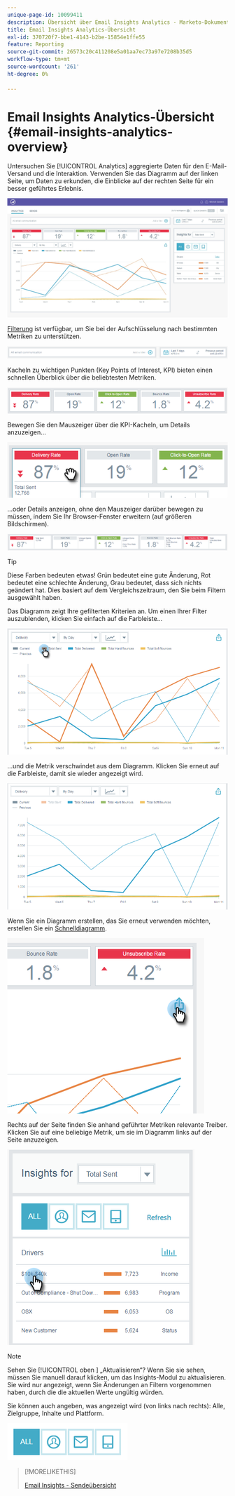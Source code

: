 ```yaml
---
unique-page-id: 10099411
description: Übersicht über Email Insights Analytics - Marketo-Dokumente - Produktdokumentation
title: Email Insights Analytics-Übersicht
exl-id: 370720f7-bbe1-4143-b2be-15854e1ffe55
feature: Reporting
source-git-commit: 26573c20c411208e5a01aa7ec73a97e7208b35d5
workflow-type: tm+mt
source-wordcount: '261'
ht-degree: 0%

---
```


# Email Insights Analytics-Übersicht {#email-insights-analytics-overview}

Untersuchen Sie [!UICONTROL Analytics] aggregierte Daten für den E-Mail-Versand und die Interaktion. Verwenden Sie das Diagramm auf der linken Seite, um Daten zu erkunden, die Einblicke auf der rechten Seite für ein besser geführtes Erlebnis.

![](assets/emailanalytics-1.jpg)

[Filterung](/help/marketo/product-docs/reporting/email-insights/filtering-in-email-insights.md) ist verfügbar, um Sie bei der Aufschlüsselung nach bestimmten Metriken zu unterstützen.

![](assets/filter-field.png)

Kacheln zu wichtigen Punkten (Key Points of Interest, KPI) bieten einen schnellen Überblick über die beliebtesten Metriken.

![](assets/kpi.png)

Bewegen Sie den Mauszeiger über die KPI-Kacheln, um Details anzuzeigen…

![](assets/kpi-hover.png)

…oder Details anzeigen, ohne den Mauszeiger darüber bewegen zu müssen, indem Sie Ihr Browser-Fenster erweitern (auf größeren Bildschirmen).

![](assets/kpi-wide.png)

>[!TIP]
>
>Diese Farben bedeuten etwas! Grün bedeutet eine gute Änderung, Rot bedeutet eine schlechte Änderung, Grau bedeutet, dass sich nichts geändert hat. Dies basiert auf dem Vergleichszeitraum, den Sie beim Filtern ausgewählt haben.

Das Diagramm zeigt Ihre gefilterten Kriterien an. Um einen Ihrer Filter auszublenden, klicken Sie einfach auf die Farbleiste…

![](assets/chart1.png)

…und die Metrik verschwindet aus dem Diagramm. Klicken Sie erneut auf die Farbleiste, damit sie wieder angezeigt wird.

![](assets/chart2.png)

Wenn Sie ein Diagramm erstellen, das Sie erneut verwenden möchten, erstellen Sie ein [Schnelldiagramm](/help/marketo/product-docs/reporting/email-insights/email-insights-quick-charts.md).

![](assets/quick-chart.png)

Rechts auf der Seite finden Sie anhand geführter Metriken relevante Treiber. Klicken Sie auf eine beliebige Metrik, um sie im Diagramm links auf der Seite anzuzeigen.

![](assets/guided-metrics-ps.png)

>[!NOTE]
>
>Sehen Sie [!UICONTROL  oben ] „Aktualisieren“? Wenn Sie sie sehen, müssen Sie manuell darauf klicken, um das Insights-Modul zu aktualisieren. Sie wird nur angezeigt, wenn Sie Änderungen an Filtern vorgenommen haben, durch die die aktuellen Werte ungültig würden.

Sie können auch angeben, was angezeigt wird (von links nach rechts): Alle, Zielgruppe, Inhalte und Plattform.

![](assets/guided-bar.png)

>[!MORELIKETHIS]
>
>[Email Insights - Sendeübersicht](/help/marketo/product-docs/reporting/email-insights/email-insights-sends-overview.md)

